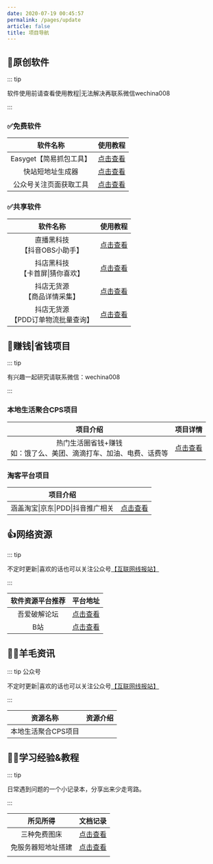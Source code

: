 ```yaml
---
date: 2020-07-19 00:45:57
permalink: /pages/update
article: false
title: 项目导航
---
```


## 💋原创软件

::: tip

软件使用前请查看使用教程|无法解决再联系微信wechina008

:::

### ✅免费软件<Badge text="免费"/>

|        软件名称         |          使用教程           |
| :---------------------: | :-------------------------: |
| Easyget【简易抓包工具】 | [点击查看](/pages/easyget/) |
|    快站短地址生成器     | [点击查看](/pages/easyget/) |
| 公众号关注页面获取工具  | [点击查看](/pages/easyget/) |

### ✅共享软件<Badge text="共享"/>

|                软件名称                 |          使用教程           |
| :-------------------------------------: | :-------------------------: |
|    直播黑科技<br />【抖音OBS小助手】    | [点击查看](/pages/easyget/) |
|  抖店黑科技<br />【卡首屏\|猜你喜欢】   | [点击查看](/pages/easyget/) |
|    抖店无货源<br />【商品详情采集】     | [点击查看](/pages/easyget/) |
| 抖店无货源<br />【PDD订单物流批量查询】 | [点击查看](/pages/easyget/) |

## 💋赚钱|省钱项目

::: tip

有兴趣一起研究请联系微信：wechina008

:::

### 本地生活聚合CPS项目

|                           项目介绍                           |          项目详情           |
| :----------------------------------------------------------: | :-------------------------: |
| 热门生活圈省钱+赚钱<br />如：饿了么、美团、滴滴打车、加油、电费、话费等 | [点击查看](/pages/easyget/) |

### 淘客平台项目

|             项目介绍              |                             |
| :-------------------------------: | :-------------------------: |
| 涵盖淘宝\|京东\|PDD\|抖音推广相关 | [点击查看](/pages/easyget/) |



## 👍网络资源

::: tip

不定时更新|喜欢的话也可以关注公众号[【互联网线报站】](https://jingyan.baidu.com/)

:::

| 软件资源平台推荐 |                    平台地址                     |
| :--------------: | :---------------------------------------------: |
|   吾爱破解论坛   |       [点击查看](http://www.52pojie.com)        |
|       B站        | [点击查看](https://space.bilibili.com/43603451) |

## 🐱‍🚀羊毛资讯

::: tip 公众号

不定时更新|喜欢的话也可以关注公众号[【互联网线报站】](https://jingyan.baidu.com/)

:::

|      资源名称       | 资源介绍 |
| :-----------------: | -------- |
| 本地生活聚合CPS项目 |          |

## 🐱‍🚀学习经验&教程

::: tip 

日常遇到问题的一个小记录本，分享出来少走弯路。

:::

|      所见所得      |          文档记录           |
| :----------------: | :-------------------------: |
|    三种免费图床    | [点击查看](/pages/easyget/) |
| 免服务器短地址搭建 | [点击查看](/pages/easyget/) |
|                    |                             |









